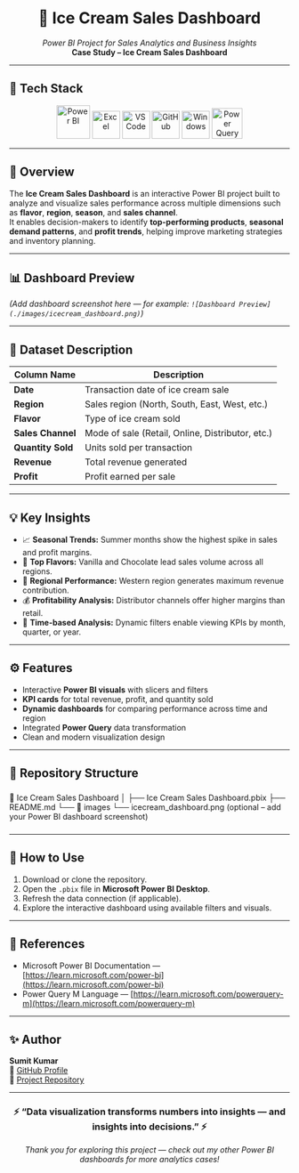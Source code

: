 <h1 align="center">🍦 Ice Cream Sales Dashboard</h1>
<p align="center">
  <i>Power BI Project for Sales Analytics and Business Insights</i><br>
  <b>Case Study – Ice Cream Sales Dashboard</b>
</p>

---

## 🧰 Tech Stack
<p align="center">
  <img src="https://upload.wikimedia.org/wikipedia/commons/c/cf/Microsoft_Power_BI_Logo.svg" width="60" alt="Power BI"/>
  <img src="https://cdn.jsdelivr.net/gh/devicons/devicon/icons/excel/excel-original.svg" width="50" alt="Excel"/>
  <img src="https://cdn.jsdelivr.net/gh/devicons/devicon/icons/vscode/vscode-original.svg" width="50" alt="VS Code"/>
  <img src="https://cdn.jsdelivr.net/gh/devicons/devicon/icons/github/github-original.svg" width="50" alt="GitHub"/>
  <img src="https://cdn.jsdelivr.net/gh/devicons/devicon/icons/windows8/windows8-original.svg" width="50" alt="Windows"/>
  <img src="https://upload.wikimedia.org/wikipedia/commons/2/20/Power_Query_Logo.png" width="55" alt="Power Query"/>
</p>

---

## 📘 Overview
The **Ice Cream Sales Dashboard** is an interactive Power BI project built to analyze and visualize sales performance across multiple dimensions such as **flavor**, **region**, **season**, and **sales channel**.  
It enables decision-makers to identify **top-performing products**, **seasonal demand patterns**, and **profit trends**, helping improve marketing strategies and inventory planning.

---

## 📊 Dashboard Preview
*(Add dashboard screenshot here — for example: `![Dashboard Preview](./images/icecream_dashboard.png)`)*

---

## 🧩 Dataset Description
| Column Name | Description |
|--------------|-------------|
| **Date** | Transaction date of ice cream sale |
| **Region** | Sales region (North, South, East, West, etc.) |
| **Flavor** | Type of ice cream sold |
| **Sales Channel** | Mode of sale (Retail, Online, Distributor, etc.) |
| **Quantity Sold** | Units sold per transaction |
| **Revenue** | Total revenue generated |
| **Profit** | Profit earned per sale |

---

## 💡 Key Insights
- 📈 **Seasonal Trends:** Summer months show the highest spike in sales and profit margins.  
- 🍨 **Top Flavors:** Vanilla and Chocolate lead sales volume across all regions.  
- 🏬 **Regional Performance:** Western region generates maximum revenue contribution.  
- 💰 **Profitability Analysis:** Distributor channels offer higher margins than retail.  
- 📅 **Time-based Analysis:** Dynamic filters enable viewing KPIs by month, quarter, or year.

---

## ⚙️ Features
- Interactive **Power BI visuals** with slicers and filters  
- **KPI cards** for total revenue, profit, and quantity sold  
- **Dynamic dashboards** for comparing performance across time and region  
- Integrated **Power Query** data transformation  
- Clean and modern visualization design  

---


## 📂 Repository Structure

###
📁 Ice Cream Sales Dashboard
│
├── Ice Cream Sales Dashboard.pbix
├── README.md
└── 📁 images
└── icecream_dashboard.png (optional – add your Power BI dashboard screenshot)
###


---

## 🚀 How to Use
1. Download or clone the repository.  
2. Open the `.pbix` file in **Microsoft Power BI Desktop**.  
3. Refresh the data connection (if applicable).  
4. Explore the interactive dashboard using available filters and visuals.

---

## 🔗 References
- Microsoft Power BI Documentation — [https://learn.microsoft.com/power-bi](https://learn.microsoft.com/power-bi)
- Power Query M Language — [https://learn.microsoft.com/powerquery-m](https://learn.microsoft.com/powerquery-m)

---

## ✨ Author
**Sumit Kumar**  
📎 [GitHub Profile](https://github.com/suku-na)  
📂 [Project Repository](https://github.com/suku-na/PowerBI-Projects)

---

<h3 align="center">⚡ “Data visualization transforms numbers into insights — and insights into decisions.” ⚡</h3>
<p align="center">
<em>Thank you for exploring this project — check out my other Power BI dashboards for more analytics cases!</em>
</p>




